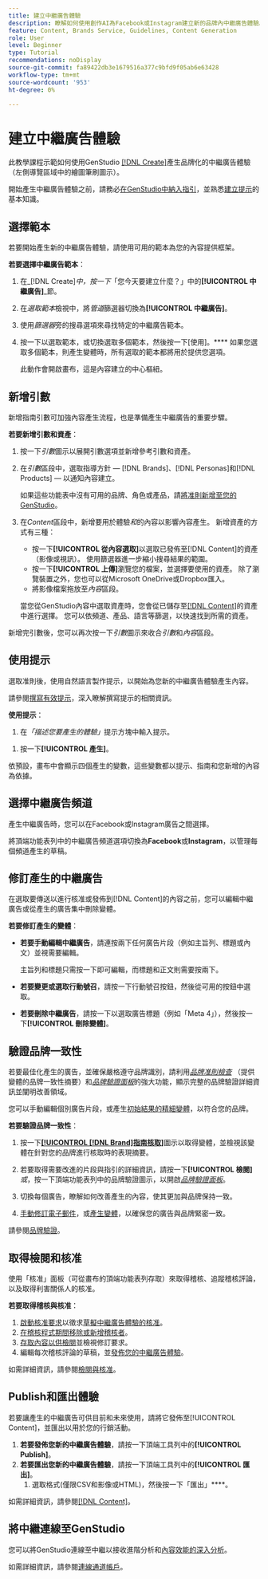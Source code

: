 ```yaml
---
title: 建立中繼廣告體驗
description: 瞭解如何使用創作AI為Facebook或Instagram建立新的品牌內中繼廣告體驗。
feature: Content, Brands Service, Guidelines, Content Generation
role: User
level: Beginner
type: Tutorial
recommendations: noDisplay
source-git-commit: fa89422db3e1679516a377c9bfd9f05ab6e63428
workflow-type: tm+mt
source-wordcount: '953'
ht-degree: 0%

---
```



# 建立中繼廣告體驗

此教學課程示範如何使用GenStudio [[!DNL Create]](/help/user-guide/create/overview.md)產生品牌化的中繼廣告體驗（左側導覽區域中的繪圖筆刷圖示）。

開始產生中繼廣告體驗之前，請務必[在GenStudio中納入指引](/help/user-guide/guidelines/add-guidelines.md)，並熟悉[建立提示](/help/user-guide/effective-prompts.md)的基本知識。

## 選擇範本

若要開始產生新的中繼廣告體驗，請使用可用的範本為您的內容提供框架。

**若要選擇中繼廣告範本**：

1. 在&#x200B;_[!DNL Create]_中，按一下_「您今天要建立什麼？」中的&#x200B;**[!UICONTROL 中繼廣告]**_節。
1. 在&#x200B;_選取範本_&#x200B;檢視中，將&#x200B;_管道_&#x200B;篩選器切換為&#x200B;**[!UICONTROL 中繼廣告]**。
1. 使用&#x200B;_篩選器_&#x200B;旁的搜尋選項來尋找特定的中繼廣告範本。
1. 按一下以選取範本，或切換選取多個範本，然後按一下[使用]。**** 如果您選取多個範本，則產生變體時，所有選取的範本都將用於提供您選項。

   此動作會開啟畫布，這是內容建立的中心樞紐。

## 新增引數

新增指南引數可加強內容產生流程，也是準備產生中繼廣告的重要步驟。

**若要新增引數和資產**：

1. 按一下&#x200B;_引數_&#x200B;圖示以展開引數選項並新增參考引數和資產。
1. 在&#x200B;_引數_&#x200B;區段中，選取指導方針 — [!DNL Brands]、[!DNL Personas]和[!DNL Products] — 以通知內容建立。

   如果這些功能表中沒有可用的品牌、角色或產品，請[將准則新增至您的GenStudio](/help/user-guide/guidelines/add-guidelines.md)。

1. 在&#x200B;_Content_&#x200B;區段中，新增要用於體驗&#x200B;*和*&#x200B;的內容以影響內容產生。 新增資產的方式有三種：
   * 按一下&#x200B;**[!UICONTROL 從內容選取]**&#x200B;以選取已發佈至[!DNL Content]的資產（影像或視訊）。 使用篩選器進一步縮小搜尋結果的範圍。
   * 按一下&#x200B;**[!UICONTROL 上傳]**&#x200B;瀏覽您的檔案，並選擇要使用的資產。 除了瀏覽裝置之外，您也可以從Microsoft OneDrive或Dropbox匯入。
   * 將影像檔案拖放至&#x200B;_內容_&#x200B;區段。

   當您從GenStudio內容中選取資產時，您會從已儲存至[[!DNL Content]](/help/user-guide/content/overview.md)的資產中進行選擇。 您可以依頻道、產品、語言等篩選，以快速找到所需的資產。

新增完引數後，您可以再次按一下&#x200B;_引數_&#x200B;圖示來收合&#x200B;*引數*&#x200B;和&#x200B;*內容*&#x200B;區段。

## 使用提示

選取准則後，使用自然語言製作提示，以開始為您新的中繼廣告體驗產生內容。

請參閱[撰寫有效提示](/help/user-guide/effective-prompts.md)，深入瞭解撰寫提示的相關資訊。

**使用提示**：

1. 在&#x200B;_「描述您要產生的體驗」_&#x200B;提示方塊中輸入提示。
   <!-- If the prompt box is not visible, click **[!UICONTROL Open to prompt]** to expand it. -->

<!-- 1. Optionally, click one of the prompt suggestions visible just above the prompt text box. Clicking a suggestion auto-fills the suggested prompt in the prompt box. -->
1. 按一下&#x200B;**[!UICONTROL 產生]**。

依預設，畫布中會顯示四個產生的變數，這些變數都以提示、指南和您新增的內容為依據。

## 選擇中繼廣告頻道

產生中繼廣告時，您可以在Facebook或Instagram廣告之間選擇。

將頂端功能表列中的中繼廣告頻道選項切換為&#x200B;**Facebook**&#x200B;或&#x200B;**Instagram**，以管理每個頻道產生的草稿。

## 修訂產生的中繼廣告

在選取要傳送以進行核准或發佈到[!DNL Content]的內容之前，您可以編輯中繼廣告或從產生的廣告集中刪除變體。

**若要修訂產生的變體**：

* **若要手動編輯中繼廣告**，請連按兩下任何廣告片段（例如主旨列、標題或內文）並視需要編輯。

  主旨列和標題只需按一下即可編輯，而標題和正文則需要按兩下。

* **若要變更或選取行動號召**，請按一下行動號召按鈕，然後從可用的按鈕中選取。
* **若要刪除中繼廣告**，請按一下以選取廣告標題（例如「Meta 4」），然後按一下&#x200B;**[!UICONTROL 刪除變體]**。

## 驗證品牌一致性

若要最佳化產生的廣告，並確保嚴格遵守品牌識別，請利用&#x200B;[_品牌准則檢查_](/help/user-guide/guidelines/brand-validation.md#brand-guidelines-check) （提供變體的品牌一致性摘要）和&#x200B;[_品牌驗證面板_](/help/user-guide/guidelines/brand-validation.md#brand-validation-panel)&#x200B;的強大功能，顯示完整的品牌驗證詳細資訊並闡明改善領域。

您可以手動編輯個別廣告片段，或產生[初始結果的精細變體](/help/user-guide/create/generate-variants.md)，以符合您的品牌。

**若要驗證品牌一致性**：

1. 按一下[**[!UICONTROL [!DNL Brand]指南核取]**](/help/user-guide/guidelines/brand-validation.md#brand-guidelines-check)圖示以取得變體，並檢視該變體在針對您的品牌進行核取時的表現摘要。
1. 若要取得需要改進的片段與指引的詳細資訊，請按一下&#x200B;**[!UICONTROL 檢閱]** _或_，按一下頂端功能表列中的品牌驗證圖示，以開啟&#x200B;[_品牌驗證面板_](/help/user-guide/guidelines/brand-validation.md#brand-validation-panel)。

1. 切換每個廣告，瞭解如何改善產生的內容，使其更加與品牌保持一致。
1. [手動修訂電子郵件](#revise-generated-emails)，或[產生變體](/help/user-guide/create/generate-variants.md)，以確保您的廣告與品牌緊密一致。

請參閱[品牌驗證](/help/user-guide/guidelines/brand-validation.md)。

## 取得檢閱和核准

使用「核准」面板（可從畫布的頂端功能表列存取）來取得稽核、追蹤稽核評論，以及取得利害關係人的核准。

**若要取得稽核與核准**：

1. [啟動核准要求](/help/user-guide/approvals/request-review.md)以徵求[草擬中繼廣告體驗的核准](/help/user-guide/approvals/approve-content.md)。
1. [在稽核程式期間移除或新增稽核者](/help/user-guide/approvals/review-and-edit.md#manage-approvals)。
1. [存取內容以供檢閱](/help/user-guide/approvals/review-and-edit.md#access-content-for-review)並檢視修訂要求。
1. 編輯每次稽核評論的草稿，並[發佈您的中繼廣告體驗](#publish-and-export-experience)。

如需詳細資訊，請參閱[檢閱與核准](/help/user-guide/approvals/overview.md)。

## Publish和匯出體驗

若要讓產生的中繼廣告可供目前和未來使用，請將它發佈至[!UICONTROL Content]，並匯出以用於您的行銷活動。

1. **若要發佈您新的中繼廣告體驗**，請按一下頂端工具列中的&#x200B;**[!UICONTROL Publish]**。
1. **若要匯出您新的中繼廣告體驗**，請按一下頂端工具列中的&#x200B;**[!UICONTROL 匯出]**。
   1. 選取格式(僅限CSV和影像或HTML)，然後按一下「匯出」****。

如需詳細資訊，請參閱[[!DNL Content]](/help/user-guide/content/overview.md#search-and-find-approved-content)。

## 將中繼連線至GenStudio

您可以將GenStudio連線至中繼以接收進階分析和[內容效能的深入分析](/help/user-guide/insights/overview.md)。

如需詳細資訊，請參閱[連線通道帳戶](/help/user-guide/insights/connect-channel.md)。
